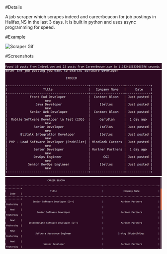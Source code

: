 #Details

A job scraper which scrapes indeed and careerbeacon for job postings in Halifax,NS in the last 3 days. It is built in python and uses async programming for speed.

#Example

![Scraper Gif](/Example.gif)

#Screenshots

![Time](Time.png)
![Indeed Results](Indeed.png)
![Career Beacon Results](CareerBeacon.png)

